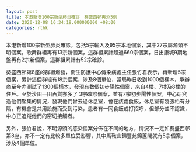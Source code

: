```yaml
---
layout: post
title: 本港新增100宗新型肺炎確診　葵盛西邨再添5例
date: 2020-12-08 16:34:19.000000000 +08:00
categories: rthk
---
```


本港新增100宗新型肺炎確診，包括5宗輸入及95宗本地個案，其中27宗屬源頭不明個案。歌舞群組再有13宗新個案，這群組累計超過660宗個案，日出康城9期地盤再有2宗新個案，這群組累計有52宗確診。

葵盛西邨第8座的群組爆發，衞生防護中心傳染病處主任張竹君表示，再新增5宗個案，累計這個群組有18宗個案，涉及8個單位，當局昨日收到1000個樣本，承辦商至今亦測試了1300個樣本，發現有數個初步陽性個案，來自4樓、7樓及8樓的住戶。至於沙田一田百貨亦多了 3宗確診個案，並有7宗初步陽性個案，中心研究過他們聚集的情況，發現他們曾去過休息室，會在該處食飯，休息室有幾張枱有分隔，有機會是共用設施而受到污染，患者有一同食飯或打招呼，但部分並不認識，中心正追蹤他們的密切接觸者。

另外，張竹君說，不明源頭的感染個案分佈在不同的地方，情況不一定如葵盛西邨第8座，亦不一定有比較多單位受影響，其中馬鞍山錦豐苑錦蕙閣就有5宗個案，涉及4個單位。
